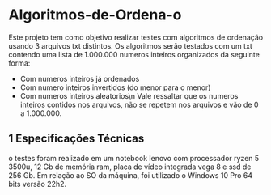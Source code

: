 ﻿# Algoritmos-de-Ordena-o
Este projeto tem como objetivo realizar testes com algoritmos de ordenação usando 3 arquivos txt distintos. Os algoritmos serão testados com um txt contendo uma lista de 1.000.000 numeros inteiros organizados da seguinte forma:
* Com numeros inteiros já ordenados
* Com numero inteiros invertidos (do menor para o menor)
* Com numeros inteiros aleatorios\n
Vale ressaltar que os numeros inteiros contidos nos arquivos, não se repetem nos arquivos e vão de 0 a 1.000.000.
## 1 Especificações Técnicas 
o testes foram realizado em um notebook lenovo com processador ryzen 5 3500u, 12 Gb de memória ram, placa de vídeo integrada vega 8  e ssd de 256 Gb. Em relação ao SO da máquina, foi utilizado o Windows 10 Pro  64 bits versão 22h2.
